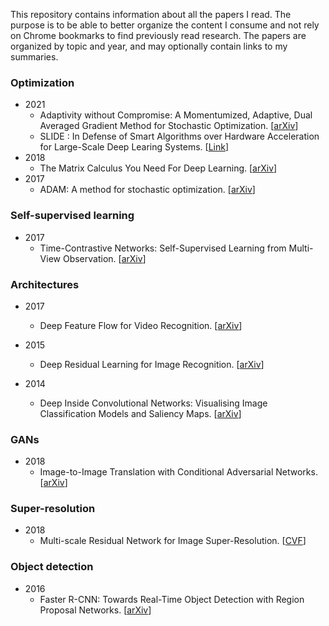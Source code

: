 This repository contains information about all the papers I read. The purpose is to be able to better organize the content I consume and not rely on Chrome bookmarks to find previously read research. The papers are organized by topic and year, and may optionally contain links to my summaries.

### Optimization
* 2021
  * Adaptivity without Compromise: A Momentumized, Adaptive, Dual Averaged Gradient Method for Stochastic Optimization. [[arXiv](https://arxiv.org/pdf/2101.11075.pdf)]
  * SLIDE : In Defense of Smart Algorithms over Hardware Acceleration for Large-Scale Deep Learing Systems. [[Link](https://www.cs.rice.edu/~as143/Papers/SLIDE_MLSys.pdf)]
* 2018
  * The Matrix Calculus You Need For Deep Learning. [[arXiv](https://arxiv.org/abs/1802.01528v2?ref=hvper.com)]
* 2017
  * ADAM: A method for stochastic optimization. [[arXiv](https://arxiv.org/pdf/1412.6980.pdf)]

### Self-supervised learning

* 2017
  * Time-Contrastive Networks: Self-Supervised Learning from Multi-View Observation. [[arXiv](https://arxiv.org/pdf/1704.06888v1.pdf)]

### Architectures

* 2017
  * Deep Feature Flow for Video Recognition. [[arXiv](https://arxiv.org/pdf/1611.07715.pdf)]

* 2015
  * Deep Residual Learning for Image Recognition. [[arXiv](https://arxiv.org/pdf/1512.03385.pdf)]

* 2014
  * Deep Inside Convolutional Networks: Visualising Image Classification Models and Saliency Maps. [[arXiv](https://arxiv.org/pdf/1312.6034.pdf)]

### GANs

* 2018
  * Image-to-Image Translation with Conditional Adversarial Networks. [[arXiv](https://arxiv.org/pdf/1611.07004.pdf)]

### Super-resolution

* 2018
  * Multi-scale Residual Network for Image Super-Resolution. [[CVF](https://openaccess.thecvf.com/content_ECCV_2018/papers/Juncheng_Li_Multi-scale_Residual_Network_ECCV_2018_paper.pdf)]

### Object detection

* 2016
  * Faster R-CNN: Towards Real-Time Object Detection with Region Proposal Networks. [[arXiv](https://arxiv.org/pdf/1506.01497.pdf)]

